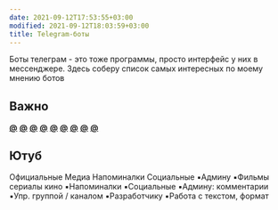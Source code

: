 ```yaml
---
date: 2021-09-12T17:53:55+03:00
modified: 2021-09-12T18:03:59+03:00
title: Telegram-боты
---
```


Боты телеграм - это тоже программы, просто интерфейс у них в мессенджере.
Здесь соберу список самых интересных по моему мнению ботов

## Важно
[**@**](https://t.me/)
[**@**](https://t.me/)
[**@**](https://t.me/)
[**@**](https://t.me/)
[**@**](https://t.me/)
[**@**](https://t.me/)
[**@**](https://t.me/)
[**@**](https://t.me/)
[**@**](https://t.me/)

## Ютуб
<aside><script async src="https://telegram.org/js/telegram-widget.js?15" data-telegram-post="FeelSoftWin/125" data-width="100%"></script></aside>

Официальные
Медиа
Напоминалки
Социальные
:black_small_square:Админу
:black_small_square:Фильмы сериалы кино
:black_small_square:Напоминалки
:black_small_square:Социальные
:black_small_square:Админу: комментарии
:black_small_square:Упр. группой / каналом
:black_small_square:Разработчику
:black_small_square:Работа с текстом, формат
